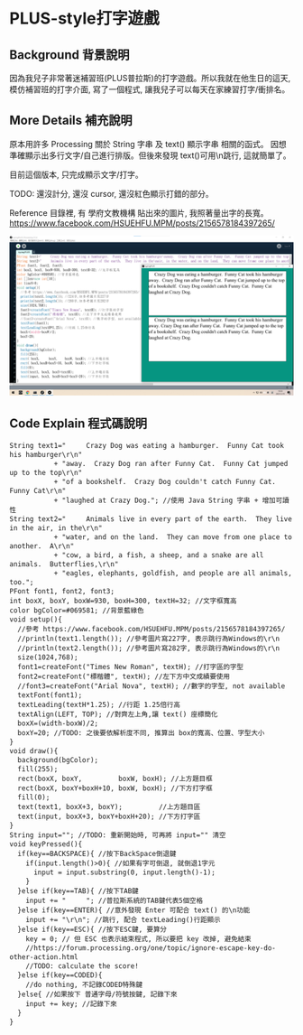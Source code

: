 PLUS-style打字遊戲
==================

Background 背景說明
-------------------
因為我兒子非常著迷補習班(PLUS普拉斯)的打字遊戲。所以我就在他生日的這天, 模仿補習班的打字介面, 寫了一個程式, 讓我兒子可以每天在家練習打字/衝排名。


More Details 補充說明
---------------------
原本用許多 Processing 關於 String 字串 及 text() 顯示字串 相關的函式。
因想準確顯示出多行文字/自己進行排版。但後來發現 text()可用\n跳行, 這就簡單了。

目前這個版本, 只完成顯示文字/打字。

TODO: 還沒計分, 還沒 cursor, 還沒紅色顯示打錯的部分。

Reference 目錄裡, 有 學府文教機構 貼出來的圖片, 我照著量出字的長寬。
https://www.facebook.com/HSUEHFU.MPM/posts/2156578184397265/

![PrintScreen](PrintScreen.png)

Code Explain 程式碼說明
-----------------------

```Processing
String text1="     Crazy Dog was eating a hamburger.  Funny Cat took his hamburger\r\n"
           + "away.  Crazy Dog ran after Funny Cat.  Funny Cat jumped up to the top\r\n"
           + "of a bookshelf.  Crazy Dog couldn't catch Funny Cat.  Funny Cat\r\n"
           + "laughed at Crazy Dog."; //使用 Java String 字串 + 增加可讀性
String text2="     Animals live in every part of the earth.  They live in the air, in the\r\n"
           + "water, and on the land.  They can move from one place to another.  A\r\n"
           + "cow, a bird, a fish, a sheep, and a snake are all animals.  Butterflies,\r\n"
           + "eagles, elephants, goldfish, and people are all animals, too.";
PFont font1, font2, font3;
int boxX, boxY, boxW=930, boxH=300, textH=32; //文字框寬高
color bgColor=#069581; //背景藍綠色
void setup(){
  //參考 https://www.facebook.com/HSUEHFU.MPM/posts/2156578184397265/
  //println(text1.length()); //參考圖片寫227字, 表示跳行為Windows的\r\n
  //println(text2.length()); //參考圖片寫282字, 表示跳行為Windows的\r\n
  size(1024,768);
  font1=createFont("Times New Roman", textH); //打字區的字型
  font2=createFont("標楷體", textH); //左下方中文成績要使用
  //font3=createFont("Arial Nova", textH); //數字的字型, not available
  textFont(font1);
  textLeading(textH*1.25); //行距 1.25倍行高
  textAlign(LEFT, TOP); //對齊左上角,讓 text() 座標簡化
  boxX=(width-boxW)/2;
  boxY=20; //TODO: 之後要依解析度不同, 推算出 box的寬高、位置、字型大小
}
void draw(){
  background(bgColor);
  fill(255);
  rect(boxX, boxY,         boxW, boxH); //上方題目框
  rect(boxX, boxY+boxH+10, boxW, boxH); //下方打字框
  fill(0);
  text(text1, boxX+3, boxY);         //上方題目區
  text(input, boxX+3, boxY+boxH+20); //下方打字區
}
String input=""; //TODO: 重新開始時, 可再將 input="" 清空
void keyPressed(){
  if(key==BACKSPACE){ //按下BackSpace倒退鍵
    if(input.length()>0){ //如果有字可倒退, 就倒退1字元
      input = input.substring(0, input.length()-1); 
    }
  }else if(key==TAB){ //按下TAB鍵
    input += "     "; //普拉斯系統的TAB鍵代表5個空格
  }else if(key==ENTER){ //意外發現 Enter 可配合 text() 的\n功能
    input += "\r\n"; //跳行, 配合 textLeading()行距顯示
  }else if(key==ESC){ //按下ESC鍵, 要算分
    key = 0; // 但 ESC 也表示結束程式, 所以要把 key 改掉, 避免結束
    //https://forum.processing.org/one/topic/ignore-escape-key-do-other-action.html
    //TODO: calculate the score!
  }else if(key==CODED){
    //do nothing, 不記錄CODED特殊鍵
  }else{ //如果按下 普通字母/符號按鍵, 記錄下來
    input += key; //記錄下來
  }
}
```
